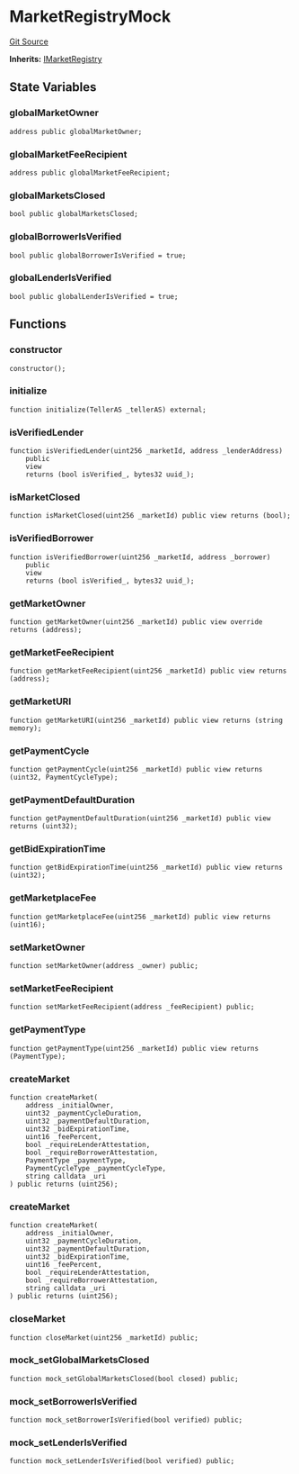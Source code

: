 # MarketRegistryMock
[Git Source](https://github.com/teller-protocol/teller-protocol-v2/blob/cc7fb9358a2518de7ee33e518ebac21eac498b0d/contracts/mock/MarketRegistryMock.sol)

**Inherits:**
[IMarketRegistry](/contracts/interfaces/IMarketRegistry.sol/interface.IMarketRegistry.md)


## State Variables
### globalMarketOwner

```solidity
address public globalMarketOwner;
```


### globalMarketFeeRecipient

```solidity
address public globalMarketFeeRecipient;
```


### globalMarketsClosed

```solidity
bool public globalMarketsClosed;
```


### globalBorrowerIsVerified

```solidity
bool public globalBorrowerIsVerified = true;
```


### globalLenderIsVerified

```solidity
bool public globalLenderIsVerified = true;
```


## Functions
### constructor


```solidity
constructor();
```

### initialize


```solidity
function initialize(TellerAS _tellerAS) external;
```

### isVerifiedLender


```solidity
function isVerifiedLender(uint256 _marketId, address _lenderAddress)
    public
    view
    returns (bool isVerified_, bytes32 uuid_);
```

### isMarketClosed


```solidity
function isMarketClosed(uint256 _marketId) public view returns (bool);
```

### isVerifiedBorrower


```solidity
function isVerifiedBorrower(uint256 _marketId, address _borrower)
    public
    view
    returns (bool isVerified_, bytes32 uuid_);
```

### getMarketOwner


```solidity
function getMarketOwner(uint256 _marketId) public view override returns (address);
```

### getMarketFeeRecipient


```solidity
function getMarketFeeRecipient(uint256 _marketId) public view returns (address);
```

### getMarketURI


```solidity
function getMarketURI(uint256 _marketId) public view returns (string memory);
```

### getPaymentCycle


```solidity
function getPaymentCycle(uint256 _marketId) public view returns (uint32, PaymentCycleType);
```

### getPaymentDefaultDuration


```solidity
function getPaymentDefaultDuration(uint256 _marketId) public view returns (uint32);
```

### getBidExpirationTime


```solidity
function getBidExpirationTime(uint256 _marketId) public view returns (uint32);
```

### getMarketplaceFee


```solidity
function getMarketplaceFee(uint256 _marketId) public view returns (uint16);
```

### setMarketOwner


```solidity
function setMarketOwner(address _owner) public;
```

### setMarketFeeRecipient


```solidity
function setMarketFeeRecipient(address _feeRecipient) public;
```

### getPaymentType


```solidity
function getPaymentType(uint256 _marketId) public view returns (PaymentType);
```

### createMarket


```solidity
function createMarket(
    address _initialOwner,
    uint32 _paymentCycleDuration,
    uint32 _paymentDefaultDuration,
    uint32 _bidExpirationTime,
    uint16 _feePercent,
    bool _requireLenderAttestation,
    bool _requireBorrowerAttestation,
    PaymentType _paymentType,
    PaymentCycleType _paymentCycleType,
    string calldata _uri
) public returns (uint256);
```

### createMarket


```solidity
function createMarket(
    address _initialOwner,
    uint32 _paymentCycleDuration,
    uint32 _paymentDefaultDuration,
    uint32 _bidExpirationTime,
    uint16 _feePercent,
    bool _requireLenderAttestation,
    bool _requireBorrowerAttestation,
    string calldata _uri
) public returns (uint256);
```

### closeMarket


```solidity
function closeMarket(uint256 _marketId) public;
```

### mock_setGlobalMarketsClosed


```solidity
function mock_setGlobalMarketsClosed(bool closed) public;
```

### mock_setBorrowerIsVerified


```solidity
function mock_setBorrowerIsVerified(bool verified) public;
```

### mock_setLenderIsVerified


```solidity
function mock_setLenderIsVerified(bool verified) public;
```

